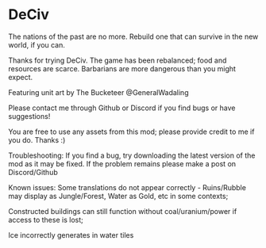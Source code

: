 # DeCiv
The nations of the past are no more. Rebuild one that can survive in the new world, if you can.

Thanks for trying DeCiv. The game has been rebalanced; food and resources are scarce. Barbarians are more dangerous than you might expect.

Featuring unit art by The Bucketeer @GeneralWadaling

Please contact me through Github or Discord if you find bugs or have suggestions!

You are free to use any assets from this mod; please provide credit to me if you do. Thanks :)

Troubleshooting: If you find a bug, try downloading the latest version of the mod as it may be fixed. If the problem remains please make a post on Discord/Github

Known issues:
Some translations do not appear correctly - Ruins/Rubble may display as Jungle/Forest, Water as Gold, etc in some contexts; 

Constructed buildings can still function without coal/uranium/power if access to these is lost; 

Ice incorrectly generates in water tiles
